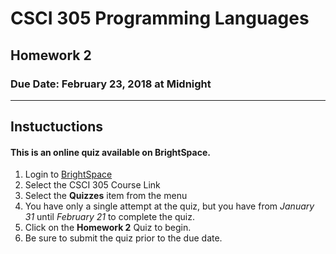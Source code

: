 # CSCI 305 Programming Languages

## Homework 2

### Due Date: February 23, 2018 at Midnight

---

## Instuctuctions

#### This is an online quiz available on BrightSpace.

1. Login to [BrightSpace](http://ecat.montana.edu)
2. Select the CSCI 305 Course Link
3. Select the **Quizzes** item from the menu
5. You have only a single attempt at the quiz, but you have from *January 31* until *February 21* to complete the quiz.
4. Click on the **Homework 2** Quiz to begin.
6. Be sure to submit the quiz prior to the due date.
